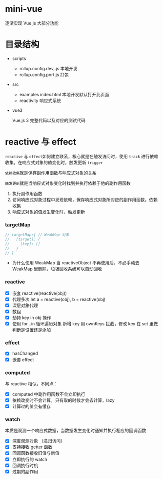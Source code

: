 # mini-vue

逐渐实现 Vue.js 大部分功能

# 目录结构

- scripts

  - rollup.config.dev,.js
    本地开发
  - rollup.config.port.js
    打包

- src
  - examples
    index.html 本地开发默认打开此页面
  - reactivity
    响应式系统
- vue3

  Vue.js 3 完整代码以及对应的测试代码

# reactive 与 effect

`reactive` 与 `effect`如何建立联系，核心就是在触发访问时，使用 `track` 进行依赖收集，在响应式对象的值变化时，触发更新 `trigger`

`依赖收集`就是保存副作用函数与响应式对象的关系

`触发更新`就是当响应式对象变化时找到并执行依赖于他的副作用函数

1. 执行副作用函数
2. 访问响应式对象过程中发现依赖，保存响应式对象所对应的副作用函数，依赖收集
3. 响应式对象的值发生变化时，触发更新

### targetMap

```js
// targetMap:{ // WeakMap 对象
//   [target]: {
//     [key]: []
//   }
// }
```

- 为什么使用 WeakMap
  当 reactiveObject 不再使用后，不必手动去 WeakMap 里删除，垃圾回收系统可以自动回收

### reactive

- [x] 嵌套 reactive(reactive(obj))
- [x] 代理多次 let a = reactive(obj), b = reactive(obj)
- [x] 深层对象代理
- [x] 数组
- [x] 劫持 key in obj 操作
- [x] 使用 for...in 循环遍历对象 新增 key 用 ownKeys 拦截，修改 key 在 set 里做判断是设置还是添加

### effect

- [x] hasChanged
- [x] 嵌套 effect

### computed

与 reactive 相似，不同点：

- [x] computed 中副作用函数不会立即执行
- [x] 依赖改变时不会计算，只有取的时候才会去计算，lazy
- [x] 计算过的值会有缓存

### watch

本质是观测一个响应式数据，当数据发生变化时通知并执行相应的回调函数

- [x] 深度观测对象 （递归访问）
- [x] 支持接收 getter 函数
- [x] 回调函数接收旧值与新值
- [x] 立即执行的 watch
- [x] 回调执行时机
- [x] 过期的副作用
